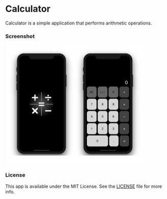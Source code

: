 # Calculator

Calculator is a simple application that performs arithmetic operations.

### Screenshot
![Calculator](calculator.png)

### License

This app is available under the MIT License. See the [LICENSE](https://github.com/arvnq/calculator/blob/master/LICENSE) file for more info.
